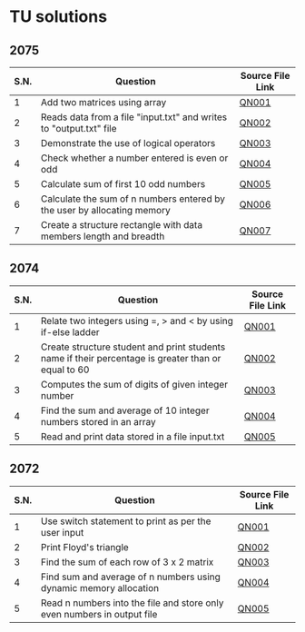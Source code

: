 # TU solutions

## 2075

| S.N. | Question                                                                | Source File Link      |
| ---- | ----------------------------------------------------------------------- | --------------------- |
| 1    | Add two matrices using array                                            | [QN001](2075/QN001.c) |
| 2    | Reads data from a file "input.txt" and writes to "output.txt" file      | [QN002](2075/QN002.c) |
| 3    | Demonstrate the use of logical operators                                | [QN003](2075/QN003.c) |
| 4    | Check whether a number entered is even or odd                           | [QN004](2075/QN004.c) |
| 5    | Calculate sum of first 10 odd numbers                                   | [QN005](2075/QN005.c) |
| 6    | Calculate the sum of n numbers entered by the user by allocating memory | [QN006](2075/QN006.c) |
| 7    | Create a structure rectangle with data members length and breadth       | [QN007](2075/QN007.c) |

## 2074

| S.N. | Question                                                                                            | Source File Link      |
| ---- | --------------------------------------------------------------------------------------------------- | --------------------- |
| 1    | Relate two integers using =, > and < by using if-else ladder                                        | [QN001](2074/QN001.c) |
| 2    | Create structure student and print students name if their percentage is greater than or equal to 60 | [QN002](2074/QN002.c) |
| 3    | Computes the sum of digits of given integer number                                                  | [QN003](2074/QN003.c) |
| 4    | Find the sum and average of 10 integer numbers stored in an array                                   | [QN004](2074/QN004.c) |
| 5    | Read and print data stored in a file input.txt                                                      | [QN005](2074/QN005.c) |

## 2072

| S.N. | Question                                                                | Source File Link      |
| ---- | ----------------------------------------------------------------------- | --------------------- |
| 1    | Use switch statement to print as per the user input                     | [QN001](2072/QN001.c) |
| 2    | Print Floyd's triangle                                                  | [QN002](2072/QN002.c) |
| 3    | Find the sum of each row of 3 x 2 matrix                                | [QN003](2072/QN003.c) |
| 4    | Find sum and average of n numbers using dynamic memory allocation       | [QN004](2072/QN004.c) |
| 5    | Read n numbers into the file and store only even numbers in output file | [QN005](2072/QN005.c) |

